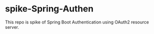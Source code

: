 # spike-Spring-Authen
This repo is spike of Spring Boot Authentication using OAuth2 resource server.
